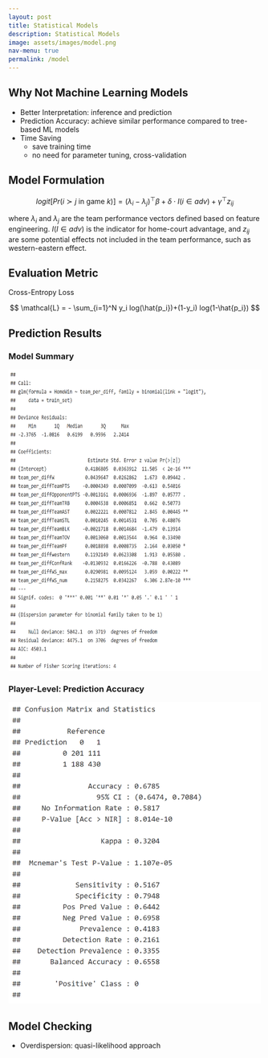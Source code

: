 ```yaml
---
layout: post
title: Statistical Models
description: Statistical Models
image: assets/images/model.png
nav-menu: true
permalink: /model
---
```

## Why Not Machine Learning Models
- Better Interpretation: inference and prediction
- Prediction Accuracy: achieve similar performance compared to tree-based ML models
- Time Saving
  - save training time
  - no need for parameter tuning, cross-validation

## Model Formulation

$$ logit[Pr(i \succ j \ \text{in game} \ k)] = (\lambda_i - \lambda_j)^{\top} \beta + \delta \cdot I(i \in adv)+ \gamma^{\top} z_{ij}
$$

where $\lambda_i$ and $\lambda_j$ are the team performance vectors defined based on feature engineering. $I(I \in adv)$ is the indicator for home-court advantage, and $z_{ij}$ are some potential effects not included in the team performance, such as western-eastern effect.  

## Evaluation Metric

Cross-Entropy Loss

$$ \mathcal{L} = - \sum_{i=1}^N y_i log(\hat{p_i})+(1-y_i) log(1-\hat{p_i}) $$

## Prediction Results
<div class="row">
	<div class="6u 12u$(small)">
		<h3>Model Summary</h3>
		<span class="image fit"><img src="assets/images/model_summary.png" alt="" height ="600" /></span>
	</div>
	<div class="6u$ 12u$(small)">
		<h3>Player-Level: Prediction Accuracy</h3>
		<span class="image fit"><img src="assets/images/confusion_mat.png" alt="" height ="600" /></span>
	</div>
</div>



## Model Checking

- Overdispersion: quasi-likelihood approach
